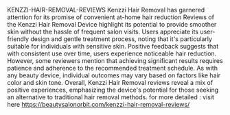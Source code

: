 KENZZI-HAIR-REMOVAL-REVIEWS
Kenzzi Hair Removal has garnered attention for its promise of convenient at-home hair reduction
Reviews of the Kenzzi Hair Removal Device highlight its potential to provide smoother skin without the hassle of frequent salon visits.
Users appreciate its user-friendly design and gentle treatment process, noting that it's particularly suitable for individuals with sensitive skin. Positive feedback suggests that with consistent use over time, users experience noticeable hair reduction.
However, some reviewers mention that achieving significant results requires patience and adherence to the recommended treatment schedule. As with any beauty device, individual outcomes may vary based on factors like hair color and skin tone. Overall, Kenzzi Hair Removal reviews reveal a mix of positive experiences, emphasizing the device's potential for those seeking an alternative to traditional hair removal methods.
for more detailed : visit here
https://beautysalonorbit.com/kenzzi-hair-removal-reviews/
